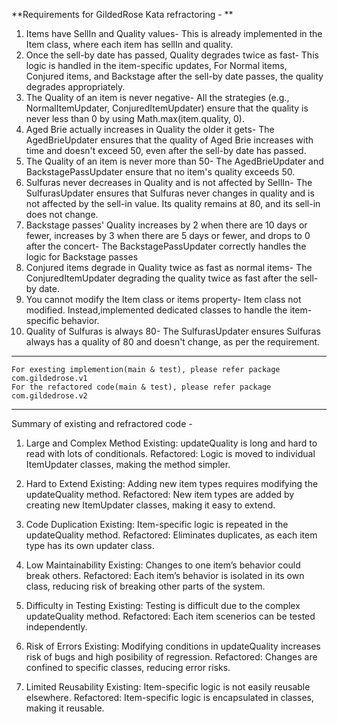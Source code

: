 **Requirements for GildedRose Kata refractoring - **
1. Items have SellIn and Quality values-
      This is already implemented in the Item class, where each item has sellIn and quality.
2. Once the sell-by date has passed, Quality degrades twice as fast-
      This logic is handled in the item-specific updates, 
       For Normal items, Conjured items, and Backstage  after the sell-by date passes, the quality degrades appropriately.
3. The Quality of an item is never negative-
      All the strategies (e.g., NormalItemUpdater, ConjuredItemUpdater) ensure that the quality is never less than 0 by using Math.max(item.quality, 0).
4. Aged Brie actually increases in Quality the older it gets-
      The AgedBrieUpdater ensures that the quality of Aged Brie increases with time and doesn't exceed 50, even after the sell-by date has passed.
5. The Quality of an item is never more than 50-
      The AgedBrieUpdater and BackstagePassUpdater ensure that no item's quality exceeds 50.
6. Sulfuras never decreases in Quality and is not affected by SellIn-
      The SulfurasUpdater ensures that Sulfuras never changes in quality and is not affected by the sell-in value. Its quality remains at 80, and its sell-in does not change.
7. Backstage passes' Quality increases by 2 when there are 10 days or fewer, increases by 3 when there are 5 days or fewer, and drops to 0 after the concert-
      The BackstagePassUpdater correctly handles the logic for Backstage passes
8. Conjured items degrade in Quality twice as fast as normal items-
      The ConjuredItemUpdater degrading the quality twice as fast after the sell-by date.
9. You cannot modify the Item class or items property-
      Item class not modified. Instead,implemented dedicated classes to handle the item-specific behavior.
10. Quality of Sulfuras is always 80-
       The SulfurasUpdater ensures Sulfuras always has a quality of 80 and doesn't change, as per the requirement.
---------------------------------------------------------------------------------------------------------------------------------------------------------------------------------
    For exesting implemention(main & test), please refer package com.gildedrose.v1
    For the refactored code(main & test), please refer package com.gildedrose.v2
----------------------------------------------------------------------------------------------------------------------------------------------------------------------------------
Summary of existing and refractored code - 
1. Large and Complex Method
Existing: updateQuality is long and hard to read with lots of conditionals.
Refactored: Logic is moved to individual ItemUpdater classes, making the method simpler.

2. Hard to Extend
Existing: Adding new item types requires modifying the updateQuality method.
Refactored: New item types are added by creating new ItemUpdater classes, making it easy to extend.

3. Code Duplication
Existing: Item-specific logic is repeated in the updateQuality method.
Refactored: Eliminates duplicates, as each item type has its own updater class.

4. Low Maintainability
Existing: Changes to one item’s behavior could break others.
Refactored: Each item’s behavior is isolated in its own class, reducing risk of breaking other parts of the system.

5. Difficulty in Testing
Existing: Testing is difficult due to the complex updateQuality method.
Refactored: Each item scenerios can be tested independently.

6. Risk of Errors
Existing: Modifying conditions in updateQuality increases risk of bugs and high posibility of regression.
Refactored: Changes are confined to specific classes, reducing error risks.

7. Limited Reusability
Existing: Item-specific logic is not easily reusable elsewhere.
Refactored: Item-specific logic is encapsulated in classes, making it reusable.

    
